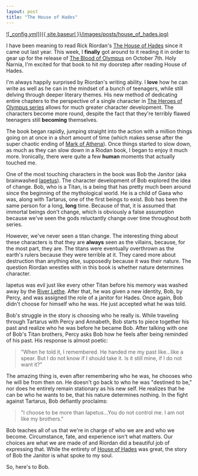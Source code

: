 ```yaml
---
layout: post
title: "The House of Hades"
---
```


[![_config.yml]({{ site.baseurl }}/images/posts/house_of_hades.jpg)](http://www.amazon.com/gp/product/1423146727/ref=as_li_qf_sp_asin_il_tl?ie=UTF8&camp=1789&creative=9325&creativeASIN=1423146727&linkCode=as2&tag=stephmilla-20&linkId=MO4QZDJZZMZXIGJH)

I have been meaning to read Rick Riordan's [The House of Hades](http://www.amazon.com/gp/product/1423146727/ref=as_li_qf_sp_asin_il_tl?ie=UTF8&camp=1789&creative=9325&creativeASIN=1423146727&linkCode=as2&tag=stephmilla-20&linkId=MO4QZDJZZMZXIGJH) since it came out last year. This week, I **finally** got around to it reading it in order to gear up for the release of [The Blood of Olympus](http://www.amazon.com/gp/product/1423146735/ref=as_li_qf_sp_asin_il_tl?ie=UTF8&camp=1789&creative=9325&creativeASIN=1423146735&linkCode=as2&tag=stephmilla-20&linkId=ZO4TP5WQGBKZRYFG) on October 7th. Holy Narnia, I'm excited for that book to hit my doorstep after reading House of Hades.

I'm always happily surprised by Riordan's writing ability. I **love** how he can write as well as he can in the mindset of a bunch of teenagers, while still delving through deeper literary themes. His new method of dedicating entire chapters to the perspective of a single character in [The Heroes of Olympus series](http://www.amazon.com/gp/product/1484720725/ref=as_li_qf_sp_asin_il_tl?ie=UTF8&camp=1789&creative=9325&creativeASIN=1484720725&linkCode=as2&tag=stephmilla-20&linkId=TV3JTRIFPLQQ66QE) allows for much greater character development. The characters become more round, despite the fact that they're terribly flawed teenagers still **becoming** themselves.

The book began rapidly, jumping straight into the action with a million things going on at once in a short amount of time (which makes sense after the super chaotic ending of [Mark of Athena](http://www.amazon.com/gp/product/1423142004/ref=as_li_qf_sp_asin_il_tl?ie=UTF8&camp=1789&creative=9325&creativeASIN=1423142004&linkCode=as2&tag=stephmilla-20&linkId=7LLM6YAGUIU3SSZF)). Once things started to slow down, as much as they can slow down in a Riodan book, I began to enjoy it much more. Ironically, there were quite a few **human** moments that actually touched me. 

One of the most touching characters in the book was Bob the Janitor (aka brainwashed [Iapetus](http://camphalfblood.wikia.com/wiki/Iapetus)). The character development of Bob explored the idea of change. Bob, who is a Titan, is a being that has pretty much been around since the beginning of the mythological world. He is a child of Gaea who was, along with Tartarus, one of the first beings to exist. Bob has been the same person for a long, **long** time. Because of that, it is assumed that immortal beings don't change, which is obviously a false assumption because we've seen the gods reluctantly change over time throughout both series.

However, we've never seen a titan change. The interesting thing about these characters is that they are **always** seen as the villains, because, for the most part, they are. The titans were eventually overthrown as the earth's rulers because they were terrible at it. They cared more about destruction than anything else, supposedly because it was their nature. The question Riordan wrestles with in this book is whether nature determines character.

Iapetus was evil just like every other Titan before his memory was washed away by the [River Lethe](http://camphalfblood.wikia.com/wiki/River_Lethe). After that, he was given a new identity, Bob, by Percy, and was assigned the role of a janitor for Hades. Once again, Bob didn't choose for himself who he was. He just accepted what he was told. 

Bob's struggle in the story is choosing who he really is. While traveling through Tartarus with Percy and Annabeth, Bob starts to piece together his past and realize who he was before he became Bob. After talking with one of Bob's Titan brothers, Percy asks Bob how he feels after being reminded of his past. His response is almost poetic:

> "When he told it, I remembered. He handed me my past like...like a spear. But I do not know if I should take it. Is it still mine, if I do not want it?"

The amazing thing is, even after remembering who he was, he chooses who he will be from then on. He doesn't go back to who he was "destined to be," nor does he entirely remain stationary as his new self. He realizes that he can be who he wants to be, that his nature determines nothing. In the fight against Tartarus, Bob defiantly proclaims:

> "I choose to be more than Iapetus...You do not control me. I am not like my brothers."

Bob teaches all of us that we're in charge of who we are and who we become. Circumstance, fate, and experience isn't what matters. Our choices are what we are made of and Riordan did a beautiful job of expressing that. While the entirety of  [House of Hades](http://www.amazon.com/gp/product/1423146727/ref=as_li_qf_sp_asin_il_tl?ie=UTF8&camp=1789&creative=9325&creativeASIN=1423146727&linkCode=as2&tag=stephmilla-20&linkId=JV7GBAN2PLIN3LRY) was great, the story of Bob the Janitor is what spoke to my soul. 

So, here's to Bob.




